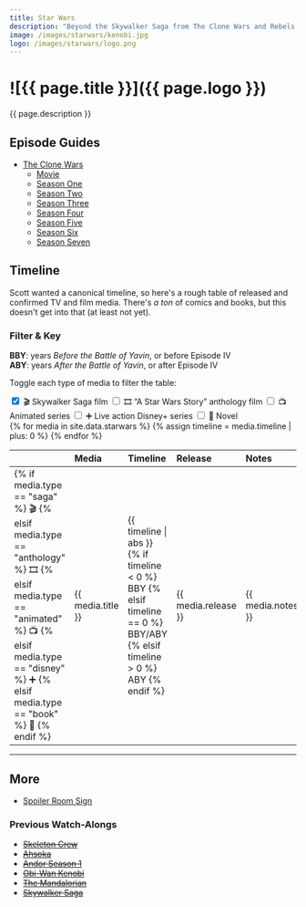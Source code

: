 ```yaml
---
title: Star Wars
description: "Beyond the Skywalker Saga from The Clone Wars and Rebels to the Mandalorian and Andor—all things Star Wars."
image: /images/starwars/kenobi.jpg
logo: /images/starwars/logo.png
---
```


# ![{{ page.title }}]({{ page.logo }})

{{ page.description }}

## Episode Guides

- [The Clone Wars](clonewars)
  - [Movie](clonewars#the-clone-wars-movie-️)
  - [Season One](clonewars#season-one)
  - [Season Two](clonewars#season-two-rise-of-the-bounty-hunters)
  - [Season Three](clonewars#season-three-secrets-revealed)
  - [Season Four](clonewars#season-four-battle-lines)
  - [Season Five](clonewars#season-five)
  - [Season Six](clonewars#season-six-the-lost-missions)
  - [Season Seven](clonewars#season-seven-the-final-season)

## Timeline

Scott wanted a canonical timeline, so here's a rough table of released and confirmed TV and film media. There's _a ton_ of comics and books, but this doesn't get into that (at least not yet). 

### Filter & Key

**BBY**: years _Before the Battle of Yavin_, or before Episode IV \
**ABY**: years _After the Battle of Yavin_, or after Episode IV

Toggle each type of media to filter the table:

<div id="filters">
  <label for="saga">
    <input name="filter" id="saga" type="checkbox" checked="checked" />
    🎬️
    <span>Skywalker Saga film</span>
  </label>

  <label for="anthology">
    <input name="filter" id="anthology" type="checkbox" />
    🎞️
    <span>“A Star Wars Story” anthology film</span>
  </label>

  <label for="animated">
    <input name="filter" id="animated" type="checkbox" />
    📺️
    <span>Animated series</span>
  </label>

  <label for="disney">
    <input name="filter" id="disney" type="checkbox" />
    ➕️
    <span>Live action Disney+ series</span>
  </label>

  <label for="book">
    <input name="filter" id="book" type="checkbox" />
    📖
    <span>Novel</span>
  </label>
</div>

<table style="text-align: left;">
  <thead>
    <tr>
      <th></th>
      <th>Media</th>
      <th>Timeline</th>
      <th>Release</th>
      <th>Notes</th>
    </tr>
  </thead>
  <tbody>
    {% for media in site.data.starwars %}
      {% assign timeline = media.timeline | plus: 0 %}
      <tr class="filterable {{ media.type }}">
        <td>
          {% if media.type == "saga" %}
            🎬️
          {% elsif media.type == "anthology" %}
            🎞️
          {% elsif media.type == "animated" %}
            📺️
          {% elsif media.type == "disney" %}
            ➕️
          {% elsif media.type == "book" %}
            📖
          {% endif %}
        </td>
        <td>{{ media.title }}</td>
        <td>
          {{ timeline | abs }}
          {% if timeline < 0 %}
            BBY
          {% elsif timeline == 0 %}
            BBY/ABY
          {% elsif timeline > 0 %}
            ABY
          {% endif %}
        </td>
        <td>{{ media.release }}</td>
        <td>{{ media.notes }}</td>
      </tr>
    {% endfor %}
  </tbody>
</table>

---

## More

- [Spoiler Room Sign](spoiler-room)

### Previous Watch-Alongs

- ~~[Skeleton Crew](skeleton-crew)~~
- ~~[Ahsoka](ahsoka)~~
- ~~[Andor Season 1](andor/s1)~~
- ~~[Obi-Wan Kenobi](kenobi)~~
- ~~[The Mandalorian](mandalorian)~~
- ~~[Skywalker Saga](skywalker-saga)~~

<script>
  let filterInputs = document.querySelectorAll('input[name="filter"]');
  let filterRows = document.querySelectorAll('tr.filterable');
  
  filterInputs.forEach(input => {
    let rows = document.querySelectorAll('tr.' + input.getAttribute('id'));

    rows.forEach(row => {
      row.classList.add('hidden');
      row.classList.toggle('hidden', !input.checked);
    });

    input.addEventListener('change', event => {
      rows.forEach(row => {
        row.classList.toggle('hidden', !input.checked);
      });
    });
  });
</script>

